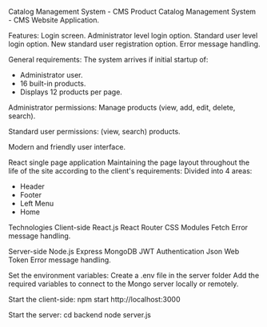 Catalog Management System - CMS
Product Catalog Management System - CMS Website Application.

Features:
Login screen.
Administrator level login option.
Standard user level login option.
New standard user registration option.
Error message handling.

General requirements:
The system arrives if initial startup of:
- Administrator user.
- 16 built-in products.
- Displays 12 products per page.

Administrator permissions:
Manage products (view, add, edit, delete, search).

Standard user permissions:
(view, search) products.

Modern and friendly user interface.

React single page application
Maintaining the page layout throughout the life of the site according to the client's requirements:
Divided into 4 areas:
- Header
- Footer
- Left Menu
- Home

Technologies
Client-side
React.js
React Router
CSS Modules
Fetch
Error message handling.

Server-side
Node.js
Express
MongoDB
JWT Authentication Json Web Token
Error message handling.

Set the environment variables:
Create a .env file in the server folder
Add the required variables to connect to the Mongo server locally or remotely.

Start the client-side:
npm start
http://localhost:3000

Start the server:
cd backend
node server.js
